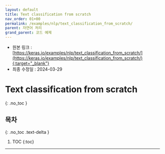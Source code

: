 ```yaml
---
layout: default
title: Text classification from scratch
nav_order: 01+00
permalink: /examples/nlp/text_classification_from_scratch/
parent: 자연어 처리
grand_parent: 코드 예제
---
```


* 원본 링크 : [https://keras.io/examples/nlp/text_classification_from_scratch/](https://keras.io/examples/nlp/text_classification_from_scratch/){:target="_blank"}
* 최종 수정일 : 2024-03-29

# Text classification from scratch
{: .no_toc }

## 목차
{: .no_toc .text-delta }

1. TOC
{:toc}

---
